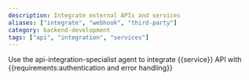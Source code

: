 ```yaml
---
description: Integrate external APIs and services
aliases: ["integrate", "webhook", "third-party"]
category: backend-development
tags: ["api", "integration", "services"]
---
```


Use the api-integration-specialist agent to integrate {{service}} API with {{requirements:authentication and error handling}}